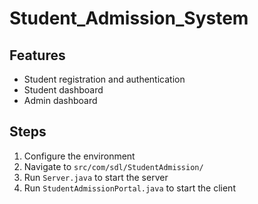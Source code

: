# Student_Admission_System

## Features

- Student registration and authentication
- Student dashboard
- Admin dashboard

## Steps 

1. Configure the environment
2. Navigate to ```src/com/sdl/StudentAdmission/```
3. Run ```Server.java``` to start the server
3. Run ```StudentAdmissionPortal.java``` to start the client
